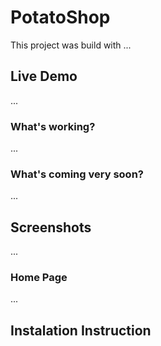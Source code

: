 # PotatoShop

This project was build with ...

## Live Demo
...

### What's working?
...
### What's coming very soon?
...

## Screenshots
...
### Home Page
...
## Instalation Instruction
